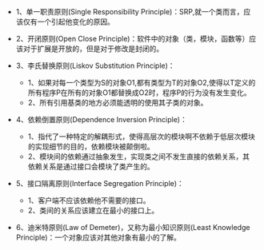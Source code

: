 * 1、单一职责原则(Single Responsibility Principle)：SRP,就一个类而言，应该仅有一个引起他变化的原因。
* 2、开闭原则(Open Close Principle)：软件中的对象（类，模块，函数等）应该对于扩展是开放的，但是对于修改是封闭的。
* 3、李氏替换原则(Liskov Substitution Principle)：
    * 1、如果对每一个类型为S的对象O1,都有类型为T的对象O2,使得以T定义的所有程序P在所有的对象O1都替换成O2时，程序P的行为没有发生变化。
    * 2、所有引用基类的地方必须能透明的使用其子类的对象。

* 4、依赖倒置原则(Dependence Inversion Principle)：
    * 1、指代了一种特定的解耦形式，使得高层次的模块啊不依赖于低层次模块的实现细节的目的，依赖模块被颠倒啦。
    * 2、模块间的依赖通过抽象发生，实现类之间不发生直接的依赖关系，其依赖关系是通过接口会模块了类产生的。

* 5、接口隔离原则(Interface Segregation Principle)：
    * 1、客户端不应该依赖他不需要的接口。
    * 2、类间的关系应该建立在最小的接口上。

* 6、迪米特原则(Law of Demeter)，又称为最小知识原则(Least Knowledge Principle)：一个对象应该对其他对象有最小的了解。